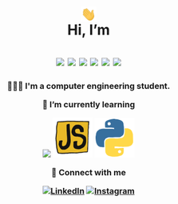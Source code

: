 <h1 align="center">

  <img style="width:30px; height:auto; -webkit-user-select:none; display:block; margin:auto; padding:env(safe-area-inset-top) env(safe-area-inset-right) env(safe-area-inset-bottom) env(safe-area-inset-left);" src="https://raw.githubusercontent.com/Potapy4/Potapy4/master/wave.gif"> Hi, I’m
  
  <img style="width:70px; height:auto;" src="https://i.giphy.com/media/MZum7m00qC1VIFPbgP/giphy.webp">
  <img style="width:70px; height:auto;" src="https://i.giphy.com/media/iC9j5M86lEd3a41HAB/giphy.webp">
  <img style="width:70px; height:auto;" src="https://i.giphy.com/media/MZum7m00qC1VIFPbgP/giphy.webp">
  <img style="width:70px; height:auto;" src="https://i.giphy.com/media/3mzURDAt4pSTn6yAvN/giphy.webp">
  <img style="width:70px; height:auto;" src="https://i.giphy.com/media/MZum7m00qC1VIFPbgP/giphy.webp">
  <img style="width:70px; height:auto;" src="https://i.giphy.com/media/iKN4VJk9e7tt9zRH1b/giphy.webp">
  
</h1>



<h3 align="center">
  
  👨🏻‍💻 I'm a computer engineering student.
  
  🌱 I’m currently learning
  
  
  
<p align="center">

  <img style="width:80px; height:auto;" src="https://camo.githubusercontent.com/cda2bff49eb0cd388393e08dd91cc3cf461f095e387d3fdcb8648ab0418010aa/68747470733a2f2f692e67697068792e636f6d2f6d656469612f654e41736a4f353574506267616f72376d612f323030772e77656270">

  <img style="width:80px; height:auto;" src="https://raw.githubusercontent.com/otomer/otomer/master/assets/js.webp">
  
  <img style="width:80px; height:auto;" src="https://raw.githubusercontent.com/swapnilg4u/useful-resources/main/GIFs/python.gif">

</p>

  
  🤝 Connect with me

  [![LinkedIn](https://img.shields.io/badge/linkedin-%230077B5.svg?style=for-the-badge&logo=linkedin&logoColor=white)](https://www.linkedin.com/in/atakanoguzlar/)
  [![Instagram](https://img.shields.io/badge/Instagram-%23E4405F.svg?style=for-the-badge&logo=Instagram&logoColor=white)](https://www.instagram.com/atakanoguzlar/)

  
</h3>



<!---

- 👨🏻‍💻 I'm a computer engineering student.
- 🌱 I’m currently learning React Native.
- 👀 I’m interested in ...

- 🌱 I’m currently learning ...
- 💞️ I’m looking to collaborate on ...
- 📫 How to reach me ...

--->

